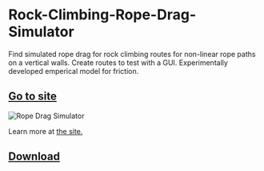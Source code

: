 # Rock-Climbing-Rope-Drag-Simulator

Find simulated rope drag for rock climbing routes for non-linear rope paths on a vertical walls. Create routes to test with a GUI. Experimentally developed emperical model for friction. 

## [Go to site](https://sites.google.com/view/relativelyrad/rope-drag-simulation/app-demo?authuser=0)

![Rope Drag Simulator](https://media.giphy.com/media/g6vaK7HUJW7ccrwknU/giphy.gif?cid=790b761100929d86482e4bb73c2bac6caf937608ea45f0ea&rid=giphy.gif&ct=g)

Learn more at [the site.](https://sites.google.com/view/relativelyrad/rope-drag-simulation/motivation-methods)

## [Download](https://drive.google.com/drive/folders/1RlB62WuX6S0meE5I-VndAh5ffYyT69KE)
